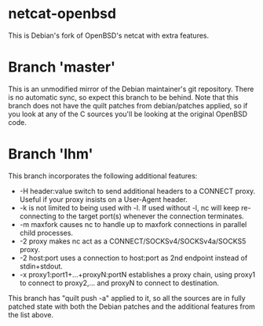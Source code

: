 netcat-openbsd
==============

This is Debian's fork of OpenBSD's netcat with extra features.

Branch 'master'
===============

This is an unmodified mirror of the Debian maintainer's git repository. There is no automatic sync, so expect this branch to be behind.
Note that this branch does not have the quilt patches from debian/patches applied, so if you look at any of the C sources you'll be
looking at the original OpenBSD code.

Branch 'lhm'
===============

This branch incorporates the following additional features:

* -H header:value switch to send additional headers to a CONNECT proxy. Useful if your proxy insists on a User-Agent header.
* -k is not limited to being used with -l. If used without -l, nc will keep re-connecting to the target port(s) whenever the connection terminates.
* -m maxfork causes nc to handle up to maxfork connections in parallel child processes.
* -2 proxy makes nc act as a CONNECT/SOCKSv4/SOCKSv4a/SOCKS5 proxy.
* -2 host:port uses a connection to host:port as 2nd endpoint instead of stdin+stdout. 
* -x proxy1:port1+...+proxyN:portN establishes a proxy chain, using proxy1 to connect to proxy2,... and proxyN to connect to destination.

This branch has "quilt push -a" applied to it, so all the sources are in fully patched state with both the Debian patches
and the additional features from the list above.
